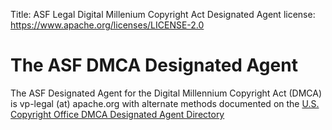 Title: ASF Legal Digital Millenium Copyright Act Designated Agent
license: https://www.apache.org/licenses/LICENSE-2.0

# The ASF DMCA Designated Agent

The ASF Designated Agent for the Digital Millennium Copyright Act (DMCA) is vp-legal (at) apache.org with alternate methods documented on the [U.S. Copyright Office DMCA Designated Agent Directory](https://dmca.copyright.gov/osp/publish/history.html?search=apache+software+foundation&id=78f2d5d1906f64759b70cbb5153fb76e)
